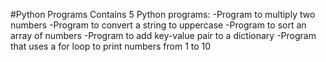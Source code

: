 #Python Programs
Contains 5 Python programs:
 -Program to multiply two numbers
 -Program to convert a string to uppercase
 -Program to sort an array of numbers
 -Program to add key-value pair to a dictionary
 -Program that uses a for loop to print numbers from 1 to 10

